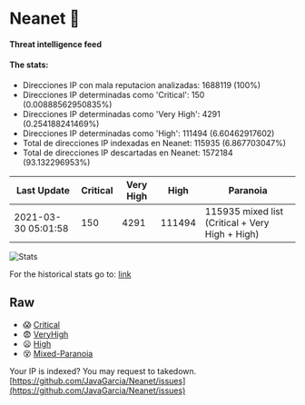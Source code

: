 # Neanet :hocho:
#### Threat intelligence feed
#### The stats:

- Direcciones IP con mala reputacion analizadas: 1688119 (100%)
- Direcciones IP determinadas como 'Critical':  150 (0.00888562950835%)
- Direcciones IP determinadas como 'Very High':  4291 (0.254188241469%)
- Direcciones IP determinadas como 'High':  111494 (6.60462917602)
- Total de direcciones IP indexadas en Neanet:  115935 (6.867703047%)
- Total de direcciones IP descartadas en Neanet:  1572184 (93.132296953%)

| Last Update | Critical | Very High | High | Paranoia |
| --- | --- | --- | --- | --- |
| 2021-03-30 05:01:58 | 150 | 4291 | 111494 | 115935 mixed list (Critical + Very High + High)|

![Stats](https://docs.google.com/spreadsheets/d/e/2PACX-1vSnaNMIXVabIpDJjufMlzH7poXnshF3mgd8Is1g9ytUEzVsP5my4Trn8f-xkoLLQ38xpL3HtmUexLo6/pubchart?oid=501124687&format=image)

For the historical stats go to: [link](/stats.csv)
## Raw
- :scream: [Critical](https://raw.githubusercontent.com/JavaGarcia/Neanet/master/blacklists/neanet_critical.txt)
- :fearful: [VeryHigh](https://raw.githubusercontent.com/JavaGarcia/Neanet/master/blacklists/neanet_veryHigh.txtt)
- :frowning: [High](https://raw.githubusercontent.com/JavaGarcia/Neanet/master/blacklists/neanet_high.txt)
- :dizzy_face: [Mixed-Paranoia](https://raw.githubusercontent.com/JavaGarcia/Neanet/master/blacklists/neanet_all.txt)


Your IP is indexed? You may request to takedown. [https://github.com/JavaGarcia/Neanet/issues](https://github.com/JavaGarcia/Neanet/issues)








































































































































































































































































































































































































































































































































































































































































































































































































































































































































































































































































































































































































































































































































































































































































































































































































































































































































































































































































































































































































































































































































































































































































































































































































































































































































































































































































































































































































































































































































































































































































































































































































































































































































































































































































































































































































































































































































































































































































































































































































































































































































































































































































































































































































































































































































































































































































































































































































































































































































































































































































































































































































































































































































































































































